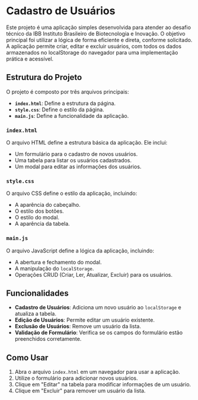 # Cadastro de Usuários

Este projeto é uma aplicação simples desenvolvida para atender ao desafio técnico da IBB Instituto Brasileiro de Biotecnologia e Inovação. O objetivo principal foi utilizar a lógica de forma eficiente e direta, conforme solicitado. A aplicação permite criar, editar e excluir usuários, com todos os dados armazenados no localStorage do navegador para uma implementação prática e acessível.

## Estrutura do Projeto

O projeto é composto por três arquivos principais:

- **`index.html`**: Define a estrutura da página.
- **`style.css`**: Define o estilo da página.
- **`main.js`**: Define a funcionalidade da aplicação.

### `index.html`

O arquivo HTML define a estrutura básica da aplicação. Ele inclui:
- Um formulário para o cadastro de novos usuários.
- Uma tabela para listar os usuários cadastrados.
- Um modal para editar as informações dos usuários.

### `style.css`

O arquivo CSS define o estilo da aplicação, incluindo:
- A aparência do cabeçalho.
- O estilo dos botões.
- O estilo do modal.
- A aparência da tabela.

### `main.js`

O arquivo JavaScript define a lógica da aplicação, incluindo:
- A abertura e fechamento do modal.
- A manipulação do `localStorage`.
- Operações CRUD (Criar, Ler, Atualizar, Excluir) para os usuários.

## Funcionalidades

- **Cadastro de Usuários**: Adiciona um novo usuário ao `localStorage` e atualiza a tabela.
- **Edição de Usuários**: Permite editar um usuário existente.
- **Exclusão de Usuários**: Remove um usuário da lista.
- **Validação de Formulário**: Verifica se os campos do formulário estão preenchidos corretamente.

## Como Usar

1. Abra o arquivo `index.html` em um navegador para usar a aplicação.
2. Utilize o formulário para adicionar novos usuários.
3. Clique em "Editar" na tabela para modificar informações de um usuário.
4. Clique em "Excluir" para remover um usuário da lista.


